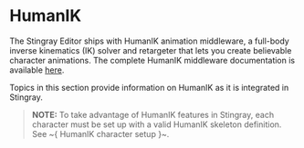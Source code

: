 # HumanIK

The Stingray Editor ships with HumanIK animation middleware, a full-body inverse kinematics (IK) solver and retargeter that lets you create believable character animations. The complete HumanIK middleware documentation is available [here](http://www.autodesk.com/humanik-sdkdoc-2016-enu).

Topics in this section provide information on HumanIK as it is integrated in Stingray.

>	**NOTE:** To take advantage of HumanIK features in Stingray, each character must be set up with a valid HumanIK skeleton definition. See ~{ HumanIK character setup }~.
